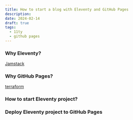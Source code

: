 ```yaml
---
title: How to start a blog with Eleventy and GitHub Pages
description: 
date: 2024-02-14
draft: true
tags:
  - 11ty
  - github pages
---
```


### Why Eleventy?

[Jamstack](https://jamstack.org/)

### Why GitHub Pages?

[terraform]

### How to start Eleventy project?

### Deploy Eleventy project to GitHub Pages

[terraform]: https://www.terraform.io/
